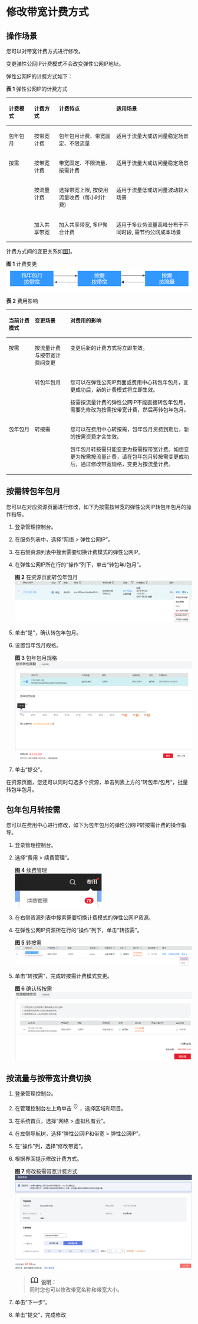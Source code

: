 # 修改带宽计费方式<a name="eip_0013"></a>

## 操作场景<a name="section1429311720127"></a>

您可以对带宽计费方式进行修改。

变更弹性公网IP计费模式不会改变弹性公网IP地址。

弹性公网IP的计费方式如下：

**表 1**  弹性公网IP的计费方式

<a name="table971215343169"></a>
<table><thead align="left"><tr id="row18713163420163"><th class="cellrowborder" valign="top" width="13.650000000000004%" id="mcps1.2.5.1.1"><p id="p8281194418163"><a name="p8281194418163"></a><a name="p8281194418163"></a>计费模式</p>
</th>
<th class="cellrowborder" valign="top" width="13.390000000000002%" id="mcps1.2.5.1.2"><p id="p12713234131617"><a name="p12713234131617"></a><a name="p12713234131617"></a>计费方式</p>
</th>
<th class="cellrowborder" valign="top" width="30.900000000000006%" id="mcps1.2.5.1.3"><p id="p13483151811919"><a name="p13483151811919"></a><a name="p13483151811919"></a>计费特点</p>
</th>
<th class="cellrowborder" valign="top" width="42.06%" id="mcps1.2.5.1.4"><p id="p1171343420163"><a name="p1171343420163"></a><a name="p1171343420163"></a>适用场景</p>
</th>
</tr>
</thead>
<tbody><tr id="row1271373419165"><td class="cellrowborder" valign="top" width="13.650000000000004%" headers="mcps1.2.5.1.1 "><p id="p271383414164"><a name="p271383414164"></a><a name="p271383414164"></a>包年包月</p>
</td>
<td class="cellrowborder" valign="top" width="13.390000000000002%" headers="mcps1.2.5.1.2 "><p id="p8713193471618"><a name="p8713193471618"></a><a name="p8713193471618"></a>按带宽计费</p>
</td>
<td class="cellrowborder" valign="top" width="30.900000000000006%" headers="mcps1.2.5.1.3 "><p id="p5483818121912"><a name="p5483818121912"></a><a name="p5483818121912"></a>包年包月计费、带宽固定、不限流量</p>
</td>
<td class="cellrowborder" valign="top" width="42.06%" headers="mcps1.2.5.1.4 "><p id="p1713134171611"><a name="p1713134171611"></a><a name="p1713134171611"></a>适用于流量大或访问量稳定场景</p>
</td>
</tr>
<tr id="row371311345166"><td class="cellrowborder" rowspan="3" valign="top" width="13.650000000000004%" headers="mcps1.2.5.1.1 "><p id="p17138342162"><a name="p17138342162"></a><a name="p17138342162"></a>按需</p>
</td>
<td class="cellrowborder" valign="top" width="13.390000000000002%" headers="mcps1.2.5.1.2 "><p id="p12713163413163"><a name="p12713163413163"></a><a name="p12713163413163"></a>按带宽计费</p>
</td>
<td class="cellrowborder" valign="top" width="30.900000000000006%" headers="mcps1.2.5.1.3 "><p id="p1483121813198"><a name="p1483121813198"></a><a name="p1483121813198"></a>带宽固定、不限流量、按需计费</p>
</td>
<td class="cellrowborder" valign="top" width="42.06%" headers="mcps1.2.5.1.4 "><p id="p57143346161"><a name="p57143346161"></a><a name="p57143346161"></a>适用于流量大或访问量稳定场景</p>
</td>
</tr>
<tr id="row117149340166"><td class="cellrowborder" valign="top" headers="mcps1.2.5.1.1 "><p id="p87149342167"><a name="p87149342167"></a><a name="p87149342167"></a>按流量计费</p>
</td>
<td class="cellrowborder" valign="top" headers="mcps1.2.5.1.2 "><p id="p8483318181919"><a name="p8483318181919"></a><a name="p8483318181919"></a>选择带宽上限, 按使用流量收费（每小时计费)</p>
</td>
<td class="cellrowborder" valign="top" headers="mcps1.2.5.1.3 "><p id="p17714634201614"><a name="p17714634201614"></a><a name="p17714634201614"></a>适用于流量低或访问量波动较大场景</p>
</td>
</tr>
<tr id="row559019360171"><td class="cellrowborder" valign="top" headers="mcps1.2.5.1.1 "><p id="p659113610178"><a name="p659113610178"></a><a name="p659113610178"></a>加入共享带宽</p>
</td>
<td class="cellrowborder" valign="top" headers="mcps1.2.5.1.2 "><p id="p34831718121915"><a name="p34831718121915"></a><a name="p34831718121915"></a>加入共享带宽, 多IP聚合计费</p>
</td>
<td class="cellrowborder" valign="top" headers="mcps1.2.5.1.3 "><p id="p659118367176"><a name="p659118367176"></a><a name="p659118367176"></a>适用于多业务流量高峰分布于不同时段, 需节约公网成本场景</p>
</td>
</tr>
</tbody>
</table>

计费方式间的变更关系如[图1](#fig1663143473912)。

**图 1**  计费变更<a name="fig1663143473912"></a>  
![](figures/计费变更.png "计费变更")

**表 2**  费用影响

<a name="zh-cn_topic_0118498819_table117061129519"></a>
<table><thead align="left"><tr id="zh-cn_topic_0118498819_row2070710212517"><th class="cellrowborder" valign="top" width="14.04%" id="mcps1.2.4.1.1"><p id="zh-cn_topic_0118498819_p22514331491"><a name="zh-cn_topic_0118498819_p22514331491"></a><a name="zh-cn_topic_0118498819_p22514331491"></a>当前计费模式</p>
</th>
<th class="cellrowborder" valign="top" width="19.13%" id="mcps1.2.4.1.2"><p id="zh-cn_topic_0118498819_p13707142550"><a name="zh-cn_topic_0118498819_p13707142550"></a><a name="zh-cn_topic_0118498819_p13707142550"></a>变更场景</p>
</th>
<th class="cellrowborder" valign="top" width="66.83%" id="mcps1.2.4.1.3"><p id="zh-cn_topic_0118498819_p1170715212514"><a name="zh-cn_topic_0118498819_p1170715212514"></a><a name="zh-cn_topic_0118498819_p1170715212514"></a>对费用的影响</p>
</th>
</tr>
</thead>
<tbody><tr id="row9323183082818"><td class="cellrowborder" rowspan="2" valign="top" width="14.04%" headers="mcps1.2.4.1.1 "><p id="p2324163017281"><a name="p2324163017281"></a><a name="p2324163017281"></a>按需</p>
</td>
<td class="cellrowborder" valign="top" width="19.13%" headers="mcps1.2.4.1.2 "><p id="p7324530102815"><a name="p7324530102815"></a><a name="p7324530102815"></a>按流量计费与按带宽计费间变更</p>
</td>
<td class="cellrowborder" valign="top" width="66.83%" headers="mcps1.2.4.1.3 "><p id="p11324430132813"><a name="p11324430132813"></a><a name="p11324430132813"></a>变更后新的计费方式将立即生效。</p>
</td>
</tr>
<tr id="zh-cn_topic_0118498819_row1211891016159"><td class="cellrowborder" valign="top" headers="mcps1.2.4.1.1 "><p id="zh-cn_topic_0118498819_p211817109156"><a name="zh-cn_topic_0118498819_p211817109156"></a><a name="zh-cn_topic_0118498819_p211817109156"></a>转包年包月</p>
</td>
<td class="cellrowborder" valign="top" headers="mcps1.2.4.1.2 "><p id="zh-cn_topic_0118498819_p6118101031516"><a name="zh-cn_topic_0118498819_p6118101031516"></a><a name="zh-cn_topic_0118498819_p6118101031516"></a>您可以在弹性公网IP页面或费用中心转包年包月，变更成功后，新的计费模式将立即生效。</p>
<p id="p923728135712"><a name="p923728135712"></a><a name="p923728135712"></a>按需按流量计费的弹性公网IP不能直接转包年包月，需要先修改为按需按带宽计费，然后再转包年包月。</p>
</td>
</tr>
<tr id="zh-cn_topic_0118498819_row128237518151"><td class="cellrowborder" valign="top" width="14.04%" headers="mcps1.2.4.1.1 "><p id="zh-cn_topic_0118498819_p682385181517"><a name="zh-cn_topic_0118498819_p682385181517"></a><a name="zh-cn_topic_0118498819_p682385181517"></a>包年包月</p>
</td>
<td class="cellrowborder" valign="top" width="19.13%" headers="mcps1.2.4.1.2 "><p id="zh-cn_topic_0118498819_p28231251191519"><a name="zh-cn_topic_0118498819_p28231251191519"></a><a name="zh-cn_topic_0118498819_p28231251191519"></a>转按需</p>
</td>
<td class="cellrowborder" valign="top" width="66.83%" headers="mcps1.2.4.1.3 "><p id="zh-cn_topic_0118498819_p282325141517"><a name="zh-cn_topic_0118498819_p282325141517"></a><a name="zh-cn_topic_0118498819_p282325141517"></a>您可以在费用中心转按需，包年包月资费到期后，新的按需资费才会生效。</p>
<p id="p2312103345920"><a name="p2312103345920"></a><a name="p2312103345920"></a>包年包月转按需只能变更为按需按带宽计费。如想变更为按需按流量计费，请在包年包月转按需变更成功后，通过修改带宽规格，变更为按流量计费。</p>
</td>
</tr>
</tbody>
</table>

## 按需转包年包月<a name="zh-cn_topic_0118498898_section9298103433118"></a>

您可以在对应资源页面进行修改，如下为按需按带宽的弹性公网IP转包年包月的操作指导。

1.  登录管理控制台。
2.  在服务列表中，选择“网络 \> 弹性公网IP”。
3.  在右侧资源列表中搜索需要切换计费模式的弹性公网IP。
4.  在弹性公网IP所在行的“操作”列下，单击“转包年/包月”。

    **图 2**  在资源页面转包年包月<a name="zh-cn_topic_0118498898_fig655713417238"></a>  
    ![](figures/在资源页面转包年包月.png "在资源页面转包年包月")

5.  单击“是”，确认转包年包月。
6.  设置包年包月规格。

    **图 3**  包年包月规格<a name="zh-cn_topic_0118498898_fig10579759183616"></a>  
    ![](figures/包年包月规格.png "包年包月规格")

7.  单击“提交”。

在资源页面，您还可以同时勾选多个资源，单击列表上方的“转包年/包月”，批量转包年包月。

## 包年包月转按需<a name="zh-cn_topic_0118498898_section6365162114398"></a>

您可以在费用中心进行修改，如下为包年包月的弹性公网IP转按需计费的操作指导。

1.  登录管理控制台。
2.  选择“费用 \> 续费管理”。

    **图 4**  续费管理<a name="zh-cn_topic_0118498898_fig196211732935"></a>  
    ![](figures/续费管理.png "续费管理")

3.  在右侧资源列表中搜索需要切换计费模式的弹性公网IP资源。
4.  在弹性公网IP资源所在行的“操作”列下，单击“转按需”。

    **图 5**  转按需<a name="zh-cn_topic_0118498898_fig2102121712467"></a>  
    ![](figures/转按需.png "转按需")

5.  单击“转按需”，完成转按需计费模式变更。

    **图 6**  确认转按需<a name="zh-cn_topic_0118498898_fig6293419145817"></a>  
    ![](figures/确认转按需.png "确认转按需")


## 按流量与按带宽计费切换<a name="section6887201582"></a>

1.  登录管理控制台。
2.  在管理控制台左上角单击![](figures/icon-region-1.png)，选择区域和项目。
3.  在系统首页，选择“网络 \> 虚拟私有云”。
4.  在左侧导航树，选择“弹性公网IP和带宽 \> 弹性公网IP”。
5.  在“操作”列，选择“修改带宽”。
6.  根据界面提示修改计费方式。

    **图 7**  修改按需带宽计费方式<a name="fig7593194953617"></a>  
    ![](figures/修改按需带宽计费方式.png "修改按需带宽计费方式")

    >![](public_sys-resources/icon-note.gif) **说明：**   
    >同时您也可以修改带宽名称和带宽大小。  

7.  单击“下一步”。
8.  单击“提交”，完成修改

